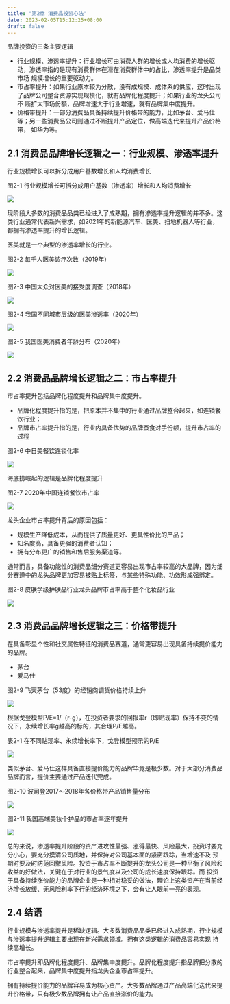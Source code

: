 ```yaml
---
title: "第2章 消费品投资心法"
date: 2023-02-05T15:12:25+08:00
draft: false
---
```


品牌投资的三条主要逻辑

- 行业规模、渗透率提升：行业增长可由消费人群的增长或人均消费的增长驱动，渗透率指的是现有消费群体在潜在消费群体中的占比，渗透率提升是品类市场
  规模增长的重要驱动力。
- 市占率提升：如果行业原本较为分散，没有成规模、成体系的供应，这时出现了品牌公司整合资源实现规模化，就有品牌化程度提升；如果行业的龙头公司不
  断扩大市场份额，品牌增速大于行业增速，就有品牌集中度提升。
- 价格带提升：一部分消费品具备持续提升价格带的能力，比如茅台、爱马仕等；另一些消费品公司则通过不断提升产品定位，做高端迭代来提升产品价格带，
  如华为等。

## 2.1 消费品品牌增长逻辑之一：行业规模、渗透率提升

行业规模增长可以拆分成用户基数增长和人均消费增长

图2-1 行业规模增长可拆分成用户基数（渗透率）增长和人均消费增长

![](https://res.weread.qq.com/wrepub/CB_3300026158_052-01.jpg)

现阶段大多数的消费品品类已经进入了成熟期，拥有渗透率提升逻辑的并不多。这类行业通常代表新兴需求，如2021年的新能源汽车、医美、扫地机器人等行业，
都拥有渗透率提升的增长逻辑。

医美就是一个典型的渗透率增长的行业。

图2-2 每千人医美诊疗次数（2019年）

![](https://res.weread.qq.com/wrepub/CB_3300026158_052-02.jpg)

图2-3 中国大众对医美的接受度调查（2018年）

![](https://res.weread.qq.com/wrepub/CB_3300026158_053-01.jpg)

图2-4 我国不同城市层级的医美渗透率（2020年）

![](https://res.weread.qq.com/wrepub/CB_3300026158_053-02.jpg)

图2-5 我国医美消费者年龄分布（2020年）

![](https://res.weread.qq.com/wrepub/CB_3300026158_054-01.jpg)




## 2.2 消费品品牌增长逻辑之二：市占率提升

市占率提升包括品牌化程度提升和品牌集中度提升。

- 品牌化程度提升指的是，把原本并不集中的行业通过品牌整合起来，如连锁餐饮行业；
- 品牌市占率提升指的是，行业内具备优势的品牌蚕食对手份额，提升市占率的过程

图2-6 中日美餐饮连锁化率

![](https://res.weread.qq.com/wrepub/CB_3300026158_055-01.jpg)

海底捞崛起的逻辑是品牌化程度提升

图2-7 2020年中国连锁餐饮市占率

![](https://res.weread.qq.com/wrepub/CB_3300026158_055-02.jpg)

龙头企业市占率提升背后的原因包括：

- 规模生产降低成本，从而提供了质量更好、更具性价比的产品；
- 知名度高，具备更强的消费者认知；
- 拥有分布更广的销售和售后服务渠道等。

通常而言，具备功能性的消费品细分赛道更容易出现市占率较高的大品牌，因为细分赛道中的龙头品牌更加容易被贴上标签，与某些特殊功能、功效形成强绑定。

图2-8 皮肤学级护肤品行业龙头品牌市占率高于整个化妆品行业

![](https://res.weread.qq.com/wrepub/CB_3300026158_057-01.jpg)




## 2.3 消费品品牌增长逻辑之三：价格带提升

在具备彰显个性和社交属性特征的消费品赛道，通常更容易出现具备持续提价能力的品牌。

- 茅台
- 爱马仕

图2-9 飞天茅台（53度）的经销商调货价格持续上升

![](https://res.weread.qq.com/wrepub/CB_3300026158_058-01.jpg)

根据戈登模型P/E=1/（r-g），在投资者要求的回报率r（即贴现率）保持不变的情况下，永续增长率g越高的标的，其合理P/E越高。

表2-1 在不同贴现率、永续增长率下，戈登模型预示的P/E

![](https://res.weread.qq.com/wrepub/CB_3300026158_059-01.jpg)

类似茅台、爱马仕这样具备直接提价能力的品牌毕竟是极少数。对于大部分消费品品牌而言，提价主要通过产品迭代完成。

图2-10 波司登2017～2018年各价格带产品销售量分布

![](https://res.weread.qq.com/wrepub/CB_3300026158_060-01.jpg)

图2-11 我国高端美妆个护品的市占率逐年提升

![](https://res.weread.qq.com/wrepub/CB_3300026158_060-02.jpg)

总的来说，渗透率提升阶段的资产进攻性最强、涨得最快、风险最大，投资时要充分小心，要充分摸清公司质地，并保持对公司基本面的紧密跟踪，当增速不及
预期时要及时防范回撤风险。投资于市占率不断提升的龙头公司是一种平衡了风险和收益的好做法，关键在于对行业的景气度以及公司的成长速度保持跟踪。而
投资于具备持续涨价能力的品牌企业是一种相对稳妥的做法，理论上这类资产在当前经济增长放缓、无风险利率下行的经济环境之下，会有让人眼前一亮的表现。

## 2.4 结语

行业规模与渗透率提升是稀缺逻辑。大多数消费品品类已经进入成熟期，行业规模与渗透率提升逻辑主要出现在新兴需求领域。拥有这类逻辑的消费品容易实现
持续高增长。

市占率提升即品牌化程度提升、品牌集中度提升。品牌化程度提升指品牌把分散的行业整合起来，品牌集中度提升指龙头企业市占率提升。

拥有持续提价能力的品牌容易成为核心资产。大多数品牌通过产品高端化迭代来提升价格带，只有极少数品牌拥有让产品直接涨价的能力。
